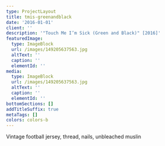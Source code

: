 ```yaml
---
type: ProjectLayout
title: tmis-greenandblack
date: '2016-01-01'
client: ''
description: '"Touch Me I’m Sick (Green and Black)" [2016]'
featuredImage:
  type: ImageBlock
  url: /images/149205637563.jpg
  altText: ''
  caption: ''
  elementId: ''
media:
  type: ImageBlock
  url: /images/149205637563.jpg
  altText: ''
  caption: ''
  elementId: ''
bottomSections: []
addTitleSuffix: true
metaTags: []
colors: colors-b
---
```

Vintage football jersey, thread, nails, unbleached muslin
